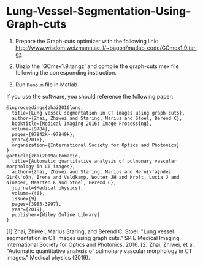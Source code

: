 # Lung-Vessel-Segmentation-Using-Graph-cuts

1. Prepare the Graph-cuts optimizer with the following link: 
http://www.wisdom.weizmann.ac.il/~bagon/matlab_code/GCmex1.9.tar.gz

2. Unzip the 'GCmex1.9.tar.gz' and complie the graph-cuts mex file following the corresponding instruction.

3. Run ```Demo.m``` file in Matlab

If you use the software, you should reference the following paper:
```
@inproceedings{zhai2016lung,
  title={Lung vessel segmentation in CT images using graph-cuts},
  author={Zhai, Zhiwei and Staring, Marius and Stoel, Berend C},
  booktitle={Medical Imaging 2016: Image Processing},
  volume={9784},
  pages={97842K--97849k},
  year={2016},
  organization={International Society for Optics and Photonics}
}
@article{zhai2019automatic,
  title={Automatic quantitative analysis of pulmonary vascular morphology in CT images},
  author={Zhai, Zhiwei and Staring, Marius and Hern{\'a}ndez Gir{\'o}n, Irene and Veldkamp, Wouter JH and Kroft, Lucia J and Ninaber, Maarten K and Stoel, Berend C},
  journal={Medical physics},
  volume={46},
  issue={9}
  pages={3985-3997},
  year={2019},
  publisher={Wiley Online Library}
}
```

[1] Zhai, Zhiwei, Marius Staring, and Berend C. Stoel. "Lung vessel segmentation in CT images using graph cuts." SPIE Medical Imaging. International Society for Optics and Photonics, 2016.
[2] Zhai, Zhiwei, et al. "Automatic quantitative analysis of pulmonary vascular morphology in CT images." Medical physics (2019).
